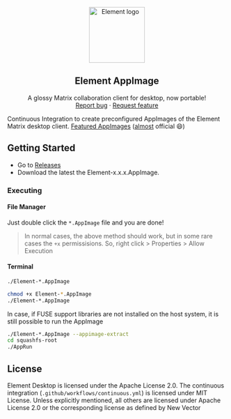 <p align="center">
    <img src="https://raw.githubusercontent.com/vector-im/element-desktop/develop/res/img/element.png" alt="Element logo" width=128 height=128>

<h2 align="center">Element AppImage</h2>

  <p align="center">
    A glossy Matrix collaboration client for desktop, now portable!
    <br>
    <a href="https://github.com/srevinsaju/element-appimage/issues/new">Report bug</a>
    ·
    <a href="https://github.com/srevinsaju/element-appimage/issues/new">Request feature</a>
  </p>
</p>

Continuous Integration to create preconfigured AppImages of the Element
Matrix desktop client. [Featured AppImages](https://matrix.org/blog/2020/08/07/this-week-in-matrix-2020-08-07#new-appimage-for-the-element-desktop-matrix-client) ([almost](https://github.com/vector-im/element-web/issues/4766) official :smile:)

## Getting Started
* Go to [Releases](https://github.com/srevinsaju/element-appimage/releases)
* Download the latest the Element-x.x.x.AppImage. 

### Executing
#### File Manager
Just double click the `*.AppImage` file and you are done!

> In normal cases, the above method should work, but in some rare cases
the `+x` permissisions. So, right click > Properties > Allow Execution

#### Terminal 
```bash
./Element-*.AppImage
```
```bash
chmod +x Element-*.AppImage
./Element-*.AppImage
```

In case, if FUSE support libraries are not installed on the host system, it is 
still possible to run the AppImage

```bash
./Element-*.AppImage --appimage-extract
cd squashfs-root
./AppRun
```

## License 
Element Desktop is licensed under the Apache License 2.0. 
The continuous integration (`.github/workflows/continuous.yml`) is licensed under
MIT License. Unless explicitly mentioned, all others are licensed under Apache License 2.0 
or the corresponding license as defined by New Vector

